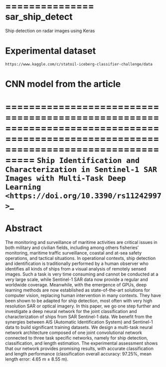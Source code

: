 ===============
sar_ship_detect
===============

Ship detection on radar images using Keras


Experimental dataset
========================

`https://www.kaggle.com/c/statoil-iceberg-classifier-challenge/data` 


CNN model from the article
==============================

=======================================================================================================================================
`Ship Identification and Characterization in Sentinel-1 SAR Images with Multi-Task Deep Learning <https://doi.org/10.3390/rs11242997>`_
=======================================================================================================================================


Abstract
========

The monitoring and surveillance of maritime activities are critical issues in both military and civilian 
fields, including among others fisheries’ monitoring, maritime traffic surveillance, coastal and at-sea 
safety operations, and tactical situations. In operational contexts, ship detection and identification 
is traditionally performed by a human observer who identifies all kinds of ships from a visual analysis 
of remotely sensed images. Such a task is very time consuming and cannot be conducted at a very large scale, 
while Sentinel-1 SAR data now provide a regular and worldwide coverage. Meanwhile, with the emergence of GPUs, 
deep learning methods are now established as state-of-the-art solutions for computer vision, replacing human 
intervention in many contexts. They have been shown to be adapted for ship detection, most often with very 
high resolution SAR or optical imagery. In this paper, we go one step further and investigate a deep neural 
network for the joint classification and characterization of ships from SAR Sentinel-1 data. We benefit from 
the synergies between AIS (Automatic Identification System) and Sentinel-1 data to build significant training 
datasets. We design a multi-task neural network architecture composed of one joint convolutional network 
connected to three task specific networks, namely for ship detection, classification, and length estimation. 
The experimental assessment shows that our network provides promising results, with accurate classification 
and length performance (classification overall accuracy: 97.25%, mean length error: 4.65 m ± 8.55 m).
